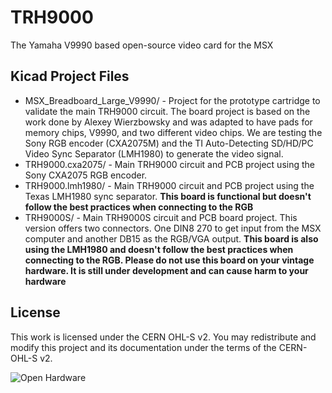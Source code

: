 # TRH9000
The Yamaha V9990 based open-source video card for the MSX

## Kicad Project Files

* MSX_Breadboard_Large_V9990/ - Project for the prototype cartridge to validate the main TRH9000 circuit. The board project is based on the work done by Alexey Wierzbowsky and was adapted to have pads for memory chips, V9990, and two different video chips. We are testing the Sony RGB encoder (CXA2075M) and the TI Auto-Detecting SD/HD/PC Video Sync Separator (LMH1980) to generate the video signal.
* TRH9000.cxa2075/ - Main TRH9000 circuit and PCB project using the Sony CXA2075 RGB encoder.
* TRH9000.lmh1980/ - Main TRH9000 circuit and PCB project using the Texas LMH1980 sync separator. **This board is functional but doesn't follow the best practices when connecting to the RGB**
* TRH9000S/ - Main TRH9000S circuit and PCB board project. This version offers two connectors. One DIN8 270 to get input from the MSX computer and another DB15 as the RGB/VGA output. **This board is also using the LMH1980 and doesn't follow the best practices when connecting to the RGB. Please do not use this board on your vintage hardware. It is still under development and can cause harm to your hardware**


## License 

This work is licensed under the CERN OHL-S v2. You may redistribute and modify this project and its documentation under the terms of the CERN-OHL-S v2.

![Open Hardware](https://raw.githubusercontent.com/cristianoag/trh9000/main/Images/1024px-Open-source-hardware-logo.svg.png)